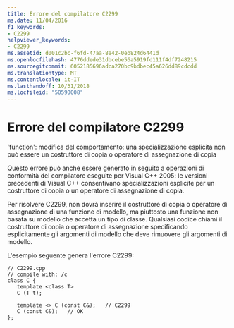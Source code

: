 ```yaml
---
title: Errore del compilatore C2299
ms.date: 11/04/2016
f1_keywords:
- C2299
helpviewer_keywords:
- C2299
ms.assetid: d001c2bc-f6fd-47aa-8e42-0eb824d6441d
ms.openlocfilehash: 4776ddede31dbcebe56a5919fd111f4df7248215
ms.sourcegitcommit: 6052185696adca270bc9bdbec45a626dd89cdcdd
ms.translationtype: MT
ms.contentlocale: it-IT
ms.lasthandoff: 10/31/2018
ms.locfileid: "50590008"
---
```

# <a name="compiler-error-c2299"></a>Errore del compilatore C2299

'function': modifica del comportamento: una specializzazione esplicita non può essere un costruttore di copia o operatore di assegnazione di copia

Questo errore può anche essere generato in seguito a operazioni di conformità del compilatore eseguite per Visual C++ 2005: le versioni precedenti di Visual C++ consentivano specializzazioni esplicite per un costruttore di copia o un operatore di assegnazione di copia.

Per risolvere C2299, non dovrà inserire il costruttore di copia o operatore di assegnazione di una funzione di modello, ma piuttosto una funzione non basata su modello che accetta un tipo di classe. Qualsiasi codice chiami il costruttore di copia o operatore di assegnazione specificando esplicitamente gli argomenti di modello che deve rimuovere gli argomenti di modello.

L'esempio seguente genera l'errore C2299:

```
// C2299.cpp
// compile with: /c
class C {
   template <class T>
   C (T t);

   template <> C (const C&);   // C2299
   C (const C&);   // OK
};
```